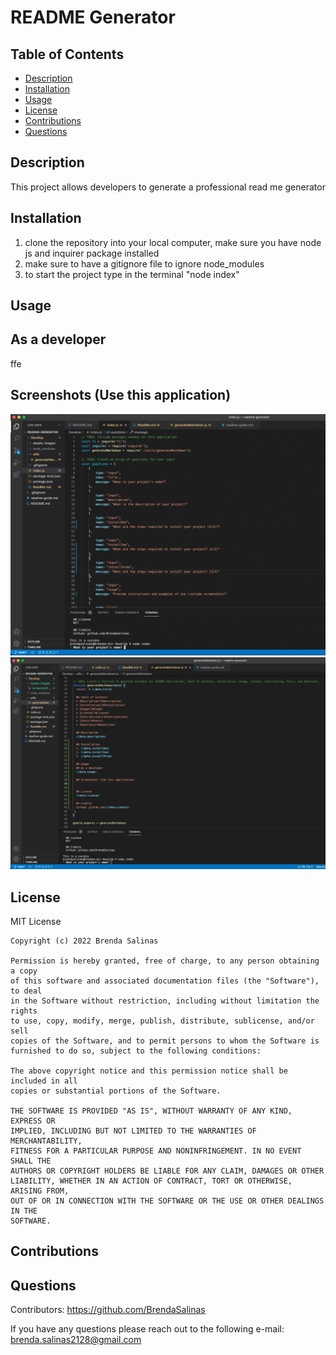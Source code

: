 # README Generator

  ## Table of Contents 
  * [Description](#description)
  * [Installation](#Installation)
  * [Usage](#Usage)
  * [License](#License)
  * [Contributions](#Contributions)
  * [Questions](#Questions)
  
  ## Description
  This project allows developers to generate a professional read me generator

  ## Installation
  1. clone the repository into your local computer, make sure you have node js and inquirer package installed
  2. make sure to have a gitignore file to ignore node_modules
  3. to start the project type in the terminal "node index"

  ## Usage
  ## As a developer
  ffe

  ## Screenshots (Use this application)

  ![first](assets/images/screenshot1.png)
  ![second](assets/images/screenshot2.png)

  ## License
  MIT License

    Copyright (c) 2022 Brenda Salinas
    
    Permission is hereby granted, free of charge, to any person obtaining a copy
    of this software and associated documentation files (the "Software"), to deal
    in the Software without restriction, including without limitation the rights
    to use, copy, modify, merge, publish, distribute, sublicense, and/or sell
    copies of the Software, and to permit persons to whom the Software is
    furnished to do so, subject to the following conditions:
    
    The above copyright notice and this permission notice shall be included in all
    copies or substantial portions of the Software.
    
    THE SOFTWARE IS PROVIDED "AS IS", WITHOUT WARRANTY OF ANY KIND, EXPRESS OR
    IMPLIED, INCLUDING BUT NOT LIMITED TO THE WARRANTIES OF MERCHANTABILITY,
    FITNESS FOR A PARTICULAR PURPOSE AND NONINFRINGEMENT. IN NO EVENT SHALL THE
    AUTHORS OR COPYRIGHT HOLDERS BE LIABLE FOR ANY CLAIM, DAMAGES OR OTHER
    LIABILITY, WHETHER IN AN ACTION OF CONTRACT, TORT OR OTHERWISE, ARISING FROM,
    OUT OF OR IN CONNECTION WITH THE SOFTWARE OR THE USE OR OTHER DEALINGS IN THE
    SOFTWARE.

  ## Contributions


  ## Questions
  Contributors: https://github.com/BrendaSalinas

  If you have any questions please reach out to the following e-mail: brenda.salinas2128@gmail.com

